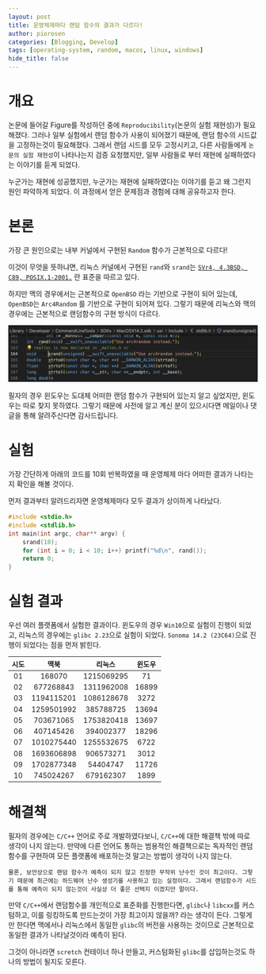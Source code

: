 ```yaml
---
layout: post
title: 운영체제마다 랜덤 함수의 결과가 다르다!
author: piorosen
categories: [Blogging, Develop]
tags: [operating-system, random, macos, linux, windows]
hide_title: false
---
```


# 개요

논문에 들어갈 Figure를 작성하던 중에 `Reproducibility`(논문의 실험 재현성)가 필요해졌다. 그러나 일부 실험에서 랜덤 함수가 사용이 되어졌기 때문에, 랜덤 함수의 시드값을 고정하는것이 필요해졌다.
그래서 랜덤 시드를 모두 고정시키고, 다른 사람들에게 `논문의 실험 재현성`이 나타나는지 검증 요청했지만, 일부 사람들로 부터 재현에 실패하였다는 이야기를 듣게 되었다. 

누군가는 재현에 성공했지만, 누군가는 재현에 실패하였다는 이야기를 듣고 왜 그런지 원인 파악하게 되었다. 이 과정에서 얻은 문제점과 경험에 대해 공유하고자 한다.

# 본론

가장 큰 원인으로는 내부 커널에서 구현된 `Random` 함수가 근본적으로 다르다!

이것이 무엇을 뜻하냐면, 리눅스 커널에서 구현된 `rand`와 `srand`는 [`SVr4, 4.3BSD, C89, POSIX.1-2001.`](https://man7.org/linux/man-pages/man3/srand.3.html) 란 표준을 따르고 있다.

하지만 맥의 경우에서는 근본적으로 `OpenBSD` 라는 기반으로 구현이 되어 있는데, `OpenBSD`는 `Arc4Random` 를 기반으로 구현이 되어져 있다. 그렇기 때문에 리눅스와 맥의 경우에는 근본적으로 랜덤함수의 구현 방식이 다르다.

![](/assets/img/post/2024-04-30-01.png)

필자의 경우 윈도우는 도대체 어떠한 랜덤 함수가 구현되어 있는지 알고 싶었지만, 윈도우는 따로 찾지 못하였다. 그렇기 때문에 사전에 알고 계신 분이 있으시다면 메일이나 댓글을 통해 알려주신다면 감사드립니다.

# 실험

가장 간단하게 아래의 코드를 10회 반복하였을 때 운영체제 마다 어떠한 결과가 나타는지 확인을 해볼 것이다.

먼저 결과부터 알려드리자면 운영체제마다 모두 결과가 상이하게 나타났다.

```cpp
#include <stdio.h>
#include <stdlib.h>
int main(int argc, char** argv) { 
    srand(10);
    for (int i = 0; i < 10; i++) printf("%d\n", rand());
    return 0;
}
```

# 실험 결과

우선 여러 플랫폼에서 실험한 결과이다. 윈도우의 경우 `Win10`으로 실험이 진행이 되었고, 리눅스의 경우에는 `glibc 2.23`으로 실험이 되었다. `Sonoma 14.2 (23C64)`으로 진행이 되었다는 점을 먼저 밝힌다.

시도|맥북|리눅스|윈도우
:---:|:---:|:---:|:---:
01|168070|1215069295|71
02|677268843|1311962008|16899
03|1194115201|1086128678|3272
04|1259501992|385788725|13694
05|703671065|1753820418|13697
06|407145426|394002377|18296
07|1010275440|1255532675|6722
08|1693606898|906573271|3012
09|1702877348|54404747|11726
10|745024267|679162307|1899

# 해결책

필자의 경우에는 `C/C++` 언어로 주로 개발하였다보니, `C/C++`에 대한 해결책 밖에 따로 생각이 나지 않는다. 만약에 다른 언어도 통하는 범용적인 해결책으로는 독자적인 랜덤 함수를 구현하여 모든 플랫폼에 배포하는것 말고는 방법이 생각이 나지 않는다.

```
물론, 보안상으로 랜덤 함수가 예측이 되지 않고 진정한 무작위 난수인 것이 최고이다. 그렇기 때문에 최근에는 하드웨어 난수 생성기를 사용하고 있는 실정이다. 그래서 랜덤함수가 시드를 통해 예측이 되지 않는것이 사실상 더 좋은 선택지 이겠지만 말이다.
```

만약 `C/C++`에서 랜덤함수를 개인적으로 표준화를 진행한다면, `glibc`나 `libcxx`를 커스텀하고, 이를 링킹하도록 만드는것이 가장 최고이지 않을까? 라는 생각이 든다. 그렇게만 한다면 맥에서나 리눅스에서 동일한 `glibc`의 버전을 사용하는 것이므로 근본적으로 동일한 결과가 나타날것이라 예측이 된다.

그것이 아니라면 `scretch` 컨테이너 하나 만들고, 커스텀화된 `glibc`를 삽입하는것도 하나의 방법이 될지도 모른다.









